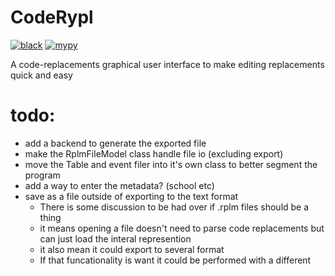 # CodeRypl

[![black](https://github.com/TG-Techie/CodeRypl/actions/workflows/black.yml/badge.svg?branch=main)](https://github.com/TG-Techie/CodeRypl/actions/workflows/black.yml)
[![mypy](https://github.com/TG-Techie/CodeRypl/actions/workflows/mypy.yml/badge.svg?branch=main)](https://github.com/TG-Techie/CodeRypl/actions/workflows/mypy.yml)

A code-replacements graphical user interface to make editing replacements quick and easy

# todo:
- add a backend to generate the exported file
- make the RplmFileModel class handle file io (excluding export)
- move the Table and event filer into it's own class to better segment the program
- add a way to enter the metadata? (school etc)
- save as a file outside of exporting to the text format
    - There is some discussion to be had over if .rplm files should be a thing
    - it means opening a file doesn't need to parse code replacements but can just load the interal represention
    - it also mean it could export to several format
    - If that funcationality is want it could be performed with a different 
 
